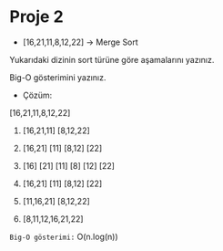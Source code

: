 # Proje 2

- [16,21,11,8,12,22] -> Merge Sort

Yukarıdaki dizinin sort türüne göre aşamalarını yazınız.

Big-O gösterimini yazınız.

- Çözüm:

[16,21,11,8,12,22]

1.  [16,21,11]  [8,12,22]

2. [16,21]  [11]  [8,12]  [22]

3. [16]  [21]  [11]  [8]  [12]  [22]

4. [16,21]  [11]  [8,12]  [22]

5. [11,16,21]  [8,12,22]

6. [8,11,12,16,21,22]


`Big-O gösterimi:` O(n.log(n))
